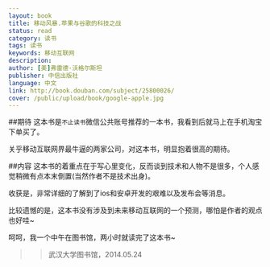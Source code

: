 ```yaml
---
layout: book
title: 移动风暴.苹果与谷歌的科技之战
status: read
category: 读书
tags: 读书
keywords: 移动互联网
description: 
author: [美]弗雷德·沃格尔斯坦  
publisher: 中信出版社
language: 中文
link: http://book.douban.com/subject/25800026/
cover: /public/upload/book/google-apple.jpg
---
```

##期待
这本书是`不止读书`微信公共账号推荐的一本书，我看到后就马上在手机淘宝下单买了。

关乎移动互联网界最牛逼的两家公司，对这本书，明显抱着很高的期待。

##内容
这本书的着重点在于写心里变化，反而谈到技术和人物不是很多，个人感觉稍微有点本末倒置(当然作者不是技术出身)。

收获是，非常详细的了解到了ios和安卓开发的艰难以及发布会等消息。

比较遗憾的是，这本书没有涉及到未来移动互联网的一个预测，哪怕是作者的观点也好哇~ 

呵呵，我一个中午在图书馆，两小时就读完了这本书~

>>武汉大学图书馆，2014.05.24